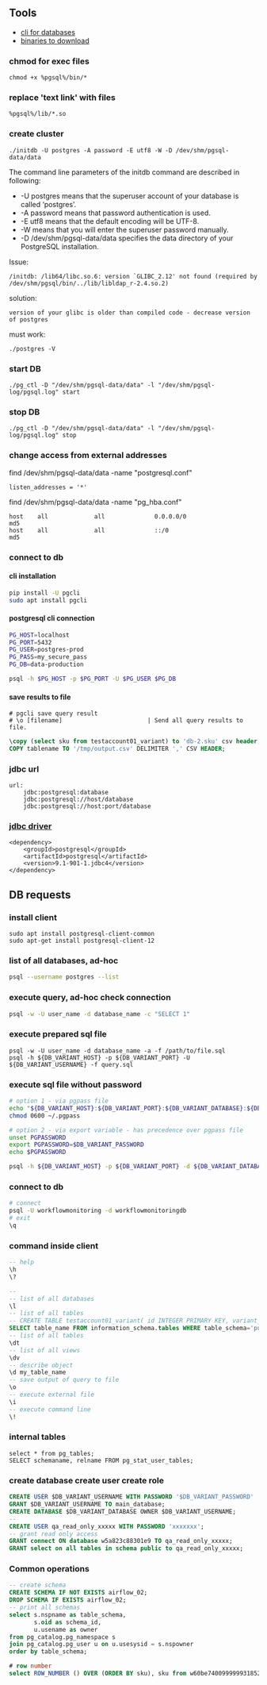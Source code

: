 ## Tools
* [cli for databases](https://github.com/dbcli)  
* [binaries to download](https://www.enterprisedb.com/download-postgresql-binaries)  

### chmod for exec files
```
chmod +x %pgsql%/bin/*
```

### replace 'text link' with files 
```
%pgsql%/lib/*.so
```

### create cluster
```
./initdb -U postgres -A password -E utf8 -W -D /dev/shm/pgsql-data/data
```
The command line parameters of the initdb command are described in following:
* -U postgres means that the superuser account of your database is called ‘postgres’.
* -A password means that password authentication is used.
* -E utf8 means that the default encoding will be UTF-8.
* -W means that you will enter the superuser password manually.
* -D /dev/shm/pgsql-data/data specifies the data directory of your PostgreSQL installation.

Issue:
```
/initdb: /lib64/libc.so.6: version `GLIBC_2.12' not found (required by /dev/shm/pgsql/bin/../lib/libldap_r-2.4.so.2)
```
solution:
```
version of your glibc is older than compiled code - decrease version of postgres
```
must work:
```
./postgres -V
```


### start DB
```
./pg_ctl -D "/dev/shm/pgsql-data/data" -l "/dev/shm/pgsql-log/pgsql.log" start
```

### stop DB
```
./pg_ctl -D "/dev/shm/pgsql-data/data" -l "/dev/shm/pgsql-log/pgsql.log" stop
```


### change access from external addresses
find /dev/shm/pgsql-data/data -name "postgresql.conf"
```
listen_addresses = '*'
```
find /dev/shm/pgsql-data/data -name "pg_hba.conf"
```
host    all             all              0.0.0.0/0                       md5
host    all             all              ::/0                            md5
```

### connect to db
#### cli installation
```sh
pip install -U pgcli
sudo apt install pgcli
```
#### postgresql cli connection
```sh
PG_HOST=localhost
PG_PORT=5432
PG_USER=postgres-prod
PG_PASS=my_secure_pass
PG_DB=data-production

psql -h $PG_HOST -p $PG_PORT -U $PG_USER $PG_DB
```
#### save results to file
```
# pgcli save query result
# \o [filename]                        | Send all query results to file.
```
```sql
\copy (select sku from testaccount01_variant) to 'db-2.sku' csv header;
COPY tablename TO '/tmp/output.csv' DELIMITER ',' CSV HEADER;
```

### jdbc url
```
url:
    jdbc:postgresql:database
    jdbc:postgresql://host/database
    jdbc:postgresql://host:port/database
```

### [jdbc driver](https://jdbc.postgresql.org/download.html)
```
<dependency>
    <groupId>postgresql</groupId>
    <artifactId>postgresql</artifactId>
    <version>9.1-901-1.jdbc4</version>
</dependency>
```

## DB requests
### install client
```
sudo apt install postgresql-client-common
sudo apt-get install postgresql-client-12
```

### list of all databases, ad-hoc
```sh
psql --username postgres --list
```

### execute query, ad-hoc check connection 
```sh
psql -w -U user_name -d database_name -c "SELECT 1"
```
### execute prepared sql file
```
psql -w -U user_name -d database_name -a -f /path/to/file.sql
psql -h ${DB_VARIANT_HOST} -p ${DB_VARIANT_PORT} -U ${DB_VARIANT_USERNAME} -f query.sql
```

### execute sql file without password 
```sh
# option 1 - via pgpass file
echo "${DB_VARIANT_HOST}:${DB_VARIANT_PORT}:${DB_VARIANT_DATABASE}:${DB_VARIANT_USERNAME}:${DB_VARIANT_PASSWORD}" > ~/.pgpass
chmod 0600 ~/.pgpass

# option 2 - via export variable - has precedence over pgpass file
unset PGPASSWORD
export PGPASSWORD=$DB_VARIANT_PASSWORD
echo $PGPASSWORD

psql -h ${DB_VARIANT_HOST} -p ${DB_VARIANT_PORT} -d ${DB_VARIANT_DATABASE} -U ${DB_VARIANT_USERNAME} -f clean-airflow.sql
```

### connect to db 
```sh
# connect
psql -U workflowmonitoring -d workflowmonitoringdb
# exit
\q
```

### command inside client
```sql
-- help
\h
\?

-- 
-- list of all databases
\l
-- list of all tables
-- CREATE TABLE testaccount01_variant( id INTEGER PRIMARY KEY, variant_key VARCHAR(64));
SELECT table_name FROM information_schema.tables WHERE table_schema='public';
-- list of all tables
\dt
-- list of all views
\dv
-- describe object
\d my_table_name
-- save output of query to file
\o
-- execute external file
\i 
-- execute command line
\!
```

### internal tables
```
select * from pg_tables;
SELECT schemaname, relname FROM pg_stat_user_tables;  
```

### create database create user create role
```sql
CREATE USER $DB_VARIANT_USERNAME WITH PASSWORD '$DB_VARIANT_PASSWORD'
GRANT $DB_VARIANT_USERNAME TO main_database;
CREATE DATABASE $DB_VARIANT_DATABASE OWNER $DB_VARIANT_USERNAME;
-- 
CREATE USER qa_read_only_xxxxx WITH PASSWORD 'xxxxxxx';
-- grant read only access 
GRANT connect ON database w5a823c88301e9 TO qa_read_only_xxxxx;
GRANT select on all tables in schema public to qa_read_only_xxxxx;
```

### Common operations
```sql
-- create schema
CREATE SCHEMA IF NOT EXISTS airflow_02;
DROP SCHEMA IF EXISTS airflow_02;
-- print all schemas
select s.nspname as table_schema,
       s.oid as schema_id,  
       u.usename as owner
from pg_catalog.pg_namespace s
join pg_catalog.pg_user u on u.usesysid = s.nspowner
order by table_schema;

```
```sql
# row number
select ROW_NUMBER () OVER (ORDER BY sku), sku from w60be740099999931852ba405_variant group by sku;
```
